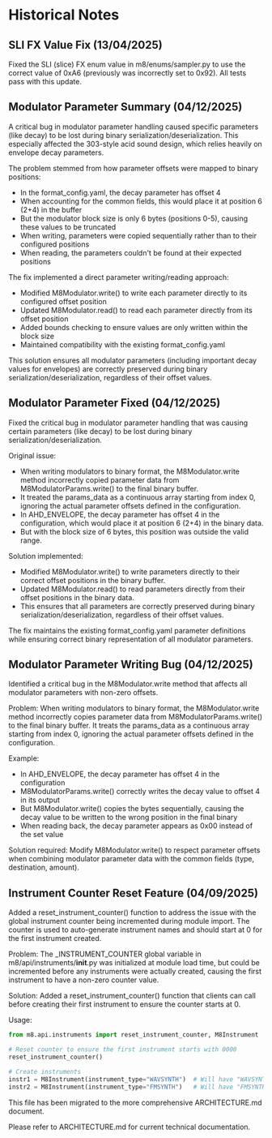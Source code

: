 # Historical Notes

## SLI FX Value Fix (13/04/2025)

Fixed the SLI (slice) FX enum value in m8/enums/sampler.py to use the correct value of 0xA6 (previously was incorrectly set to 0x92). All tests pass with this update.

## Modulator Parameter Summary (04/12/2025)

A critical bug in modulator parameter handling caused specific parameters (like decay) to be lost during binary serialization/deserialization. This especially affected the 303-style acid sound design, which relies heavily on envelope decay parameters.

The problem stemmed from how parameter offsets were mapped to binary positions:
- In the format_config.yaml, the decay parameter has offset 4
- When accounting for the common fields, this would place it at position 6 (2+4) in the buffer
- But the modulator block size is only 6 bytes (positions 0-5), causing these values to be truncated
- When writing, parameters were copied sequentially rather than to their configured positions
- When reading, the parameters couldn't be found at their expected positions

The fix implemented a direct parameter writing/reading approach:
- Modified M8Modulator.write() to write each parameter directly to its configured offset position
- Updated M8Modulator.read() to read each parameter directly from its offset position
- Added bounds checking to ensure values are only written within the block size
- Maintained compatibility with the existing format_config.yaml

This solution ensures all modulator parameters (including important decay values for envelopes) are correctly preserved during binary serialization/deserialization, regardless of their offset values.

## Modulator Parameter Fixed (04/12/2025)

Fixed the critical bug in modulator parameter handling that was causing certain parameters (like decay) to be lost during binary serialization/deserialization.

Original issue:
- When writing modulators to binary format, the M8Modulator.write method incorrectly copied parameter data from M8ModulatorParams.write() to the final binary buffer.
- It treated the params_data as a continuous array starting from index 0, ignoring the actual parameter offsets defined in the configuration.
- In AHD_ENVELOPE, the decay parameter has offset 4 in the configuration, which would place it at position 6 (2+4) in the binary data.
- But with the block size of 6 bytes, this position was outside the valid range.

Solution implemented:
- Modified M8Modulator.write() to write parameters directly to their correct offset positions in the binary buffer.
- Updated M8Modulator.read() to read parameters directly from their offset positions in the binary data.
- This ensures that all parameters are correctly preserved during binary serialization/deserialization, regardless of their offset values.

The fix maintains the existing format_config.yaml parameter definitions while ensuring correct binary representation of all modulator parameters.

## Modulator Parameter Writing Bug (04/12/2025)

Identified a critical bug in the M8Modulator.write method that affects all modulator parameters with non-zero offsets.

Problem: When writing modulators to binary format, the M8Modulator.write method incorrectly copies parameter data from M8ModulatorParams.write() to the final binary buffer. It treats the params_data as a continuous array starting from index 0, ignoring the actual parameter offsets defined in the configuration.

Example:
- In AHD_ENVELOPE, the decay parameter has offset 4 in the configuration
- M8ModulatorParams.write() correctly writes the decay value to offset 4 in its output
- But M8Modulator.write() copies the bytes sequentially, causing the decay value to be written to the wrong position in the final binary
- When reading back, the decay parameter appears as 0x00 instead of the set value

Solution required: Modify M8Modulator.write() to respect parameter offsets when combining modulator parameter data with the common fields (type, destination, amount).

## Instrument Counter Reset Feature (04/09/2025)

Added a reset_instrument_counter() function to address the issue with the global instrument counter being incremented during module import. The counter is used to auto-generate instrument names and should start at 0 for the first instrument created.

Problem: The _INSTRUMENT_COUNTER global variable in m8/api/instruments/__init__.py was initialized at module load time, but could be incremented before any instruments were actually created, causing the first instrument to have a non-zero counter value.

Solution: Added a reset_instrument_counter() function that clients can call before creating their first instrument to ensure the counter starts at 0.

Usage:
```python
from m8.api.instruments import reset_instrument_counter, M8Instrument

# Reset counter to ensure the first instrument starts with 0000
reset_instrument_counter()

# Create instruments
instr1 = M8Instrument(instrument_type="WAVSYNTH")  # Will have "WAVSYNTH0000" name
instr2 = M8Instrument(instrument_type="FMSYNTH")   # Will have "FMSYNTH0001" name
```

This file has been migrated to the more comprehensive ARCHITECTURE.md document.

Please refer to ARCHITECTURE.md for current technical documentation.